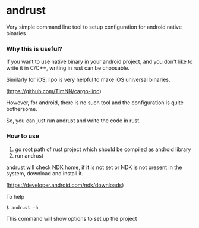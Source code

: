 # andrust

Very simple command line tool to setup configuration for android native binaries

### Why this is useful?

If you want to use native binary in your android project, and you don't like to write it in C/C++, writing in rust can be choosable.

Similarly for iOS, lipo is very helpful to make iOS universal binaries.

(https://github.com/TimNN/cargo-lipo)

However, for android, there is no such tool and the configuration is quite bothersome.

So, you can just run andrust and write the code in rust.

### How to use

1. go root path of rust project which should be compiled as android library
2. run andrust

andrust will check NDK home, if it is not set or NDK is not present in the system, download and install it.

(https://developer.android.com/ndk/downloads)



To help

```shell
$ andrust -h
```

This command will show options to set up the project
